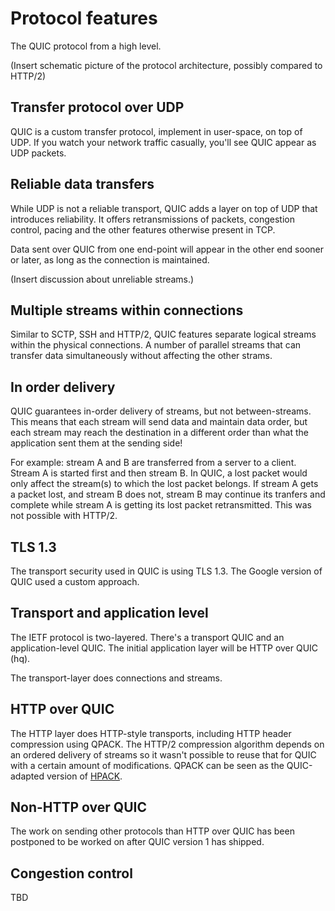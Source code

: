 # Protocol features

The QUIC protocol from a high level.

(Insert schematic picture of the protocol architecture, possibly compared to
HTTP/2)

## Transfer protocol over UDP

QUIC is a custom transfer protocol, implement in user-space, on top of UDP. If
you watch your network traffic casually, you'll see QUIC appear as UDP
packets.

## ‎Reliable data transfers

While UDP is not a reliable transport, QUIC adds a layer on top of UDP that
introduces reliability. It offers retransmissions of packets, congestion
control, pacing and the other features otherwise present in TCP.

Data sent over QUIC from one end-point will appear in the other end sooner or
later, as long as the connection is maintained.

(Insert discussion about unreliable streams.)

## ‎Multiple streams within connections

Similar to SCTP, SSH and HTTP/2, QUIC features separate logical streams within
the physical connections. A number of parallel streams that can transfer data
simultaneously without affecting the other strams.

## ‎In order delivery

QUIC guarantees in-order delivery of streams, but not between-streams. This
means that each stream will send data and maintain data order, but each stream
may reach the destination in a different order than what the application sent
them at the sending side!

For example: stream A and B are transferred from a server to a client. Stream
A is started first and then stream B. In QUIC, a lost packet would only affect
the stream(s) to which the lost packet belongs. If stream A gets a packet
lost, and stream B does not, stream B may continue its tranfers and complete
while stream A is getting its lost packet retransmitted. This was not possible
with HTTP/2.

## ‎TLS 1.3

The transport security used in QUIC is using TLS 1.3. The Google version of
QUIC used a custom approach.

## Transport and application level

The IETF protocol is two-layered. There's a transport QUIC and an
application-level QUIC. The initial application layer will be HTTP over QUIC
(hq).

The transport-layer does connections and streams.

## HTTP over QUIC

The HTTP layer does HTTP-style transports, including HTTP header compression
using QPACK. The HTTP/2 compression algorithm depends on an ordered delivery
of streams so it wasn't possible to reuse that for QUIC with a certain amount
of modifications. QPACK can be seen as the QUIC-adapted version of
[HPACK](http://httpwg.org/specs/rfc7541.html).

## Non-HTTP over QUIC

The work on sending other protocols than HTTP over QUIC has been postponed to
be worked on after QUIC version 1 has shipped.

## ‎Congestion control

TBD
